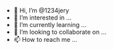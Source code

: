 - 👋 Hi, I’m @1234jery
- 👀 I’m interested in ...
- 🌱 I’m currently learning ...
- 💞️ I’m looking to collaborate on ...
- 📫 How to reach me ...

<!---
1234jery/1234jery is a ✨ special ✨ repository because its `README.md` (this file) appears on your GitHub profile.
You can click the Preview link to take a look at your changes.
--->
